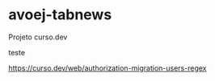 # avoej-tabnews

Projeto curso.dev

teste

https://curso.dev/web/authorization-migration-users-regex
